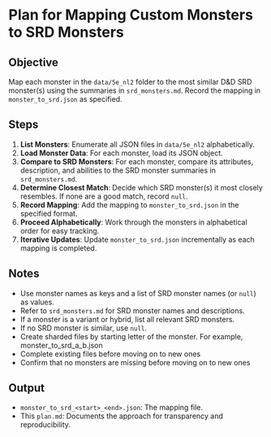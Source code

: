 # Plan for Mapping Custom Monsters to SRD Monsters

## Objective
Map each monster in the `data/5e_nl2` folder to the most similar D&D SRD monster(s) using the summaries in `srd_monsters.md`. Record the mapping in `monster_to_srd.json` as specified.

## Steps
1. **List Monsters**: Enumerate all JSON files in `data/5e_nl2` alphabetically.
2. **Load Monster Data**: For each monster, load its JSON object.
3. **Compare to SRD Monsters**: For each monster, compare its attributes, description, and abilities to the SRD monster summaries in `srd_monsters.md`.
4. **Determine Closest Match**: Decide which SRD monster(s) it most closely resembles. If none are a good match, record `null`.
5. **Record Mapping**: Add the mapping to `monster_to_srd.json` in the specified format.
6. **Proceed Alphabetically**: Work through the monsters in alphabetical order for easy tracking.
7. **Iterative Updates**: Update `monster_to_srd.json` incrementally as each mapping is completed.

## Notes
- Use monster names as keys and a list of SRD monster names (or `null`) as values.
- Refer to `srd_monsters.md` for SRD monster names and descriptions.
- If a monster is a variant or hybrid, list all relevant SRD monsters.
- If no SRD monster is similar, use `null`.
- Create sharded files by starting letter of the monster. For example, monster_to_srd_a_b.json
- Complete existing files before moving on to new ones
- Confirm that no monsters are missing before moving on to new ones

## Output
- `monster_to_srd_<start>_<end>.json`: The mapping file.
- This `plan.md`: Documents the approach for transparency and reproducibility.
